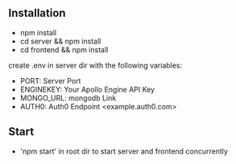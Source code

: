## Installation

- npm install
- cd server && npm install
- cd frontend && npm install

create .env in server dir with the following variables:

- PORT: Server Port
- ENGINEKEY: Your Apollo Engine API Key
- MONGO_URL: mongodb Link
- AUTH0: Auth0 Endpoint <example.auth0.com>

## Start

- 'npm start' in root dir to start server and frontend concurrently